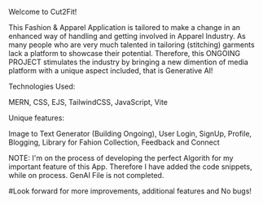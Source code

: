 Welcome to Cut2Fit!

This Fashion & Apparel Application is tailored to make a change in an enhanced way of handling and getting involved in Apparel Industry. 
As many people who are very much talented in tailoring (stitching) garments lack a platform to showcase their potential. 
Therefore, this ONGOING PROJECT stimulates the industry by bringing a new dimention of media platform with a unique aspect included, that is Generative AI!

Technologies Used: 

MERN, CSS, EJS, TailwindCSS, JavaScript, Vite

Unique features:

  Image to Text Generator (Building Ongoing), User Login, SignUp, Profile, Blogging, 
  Library for Fahion Collection, Feedback and Connect

NOTE: I'm on the process of developing the perfect Algorith for my important feature of this App. 
Therefore I have added the code snippets, while on process. GenAI File is not completed.
  
  #Look forward for more improvements, additional features and No bugs!
  
  
  

